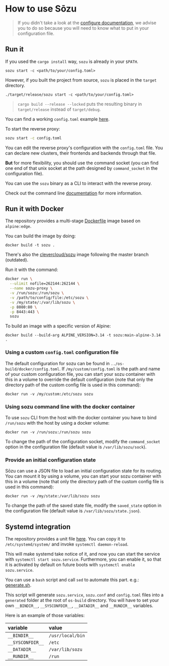 # How to use Sōzu

> If you didn't take a look at the [configure documentation](./configure.md), we advise you to do so because you will need to know what to put in your configuration file.

## Run it

If you used the `cargo install` way, `sozu` is already in your `$PATH`.

    sozu start -c <path/to/your/config.toml>

However, if you built the project from source, `sozu` is placed in the `target` directory.

    ./target/release/sozu start -c <path/to/your/config.toml>

> `cargo build --release --locked` puts the resulting binary in `target/release` instead of `target/debug`.

You can find a working `config.toml` example [here][cfg].

To start the reverse proxy:

```bash
sozu start -c config.toml
```

You can edit the reverse proxy's configuration with the `config.toml` file. You can declare new clusters, their frontends and backends through that file.

**But** for more flexibility, you should use the command socket (you can find one end of that unix socket at the path designed by `command_socket` in the configuration file).

You can use the `sozu` binary as a CLI to interact with the reverse proxy.

Check out the command line [documentation](./configure_cli.md) for more information.

## Run it with Docker

The repository provides a multi-stage [Dockerfile][df] image based on `alpine:edge`.

You can build the image by doing:

    docker build -t sozu .

There's also the [clevercloud/sozu](https://hub.docker.com/r/clevercloud/sozu/) image
following the master branch (outdated).

Run it with the command:

```bash
docker run \
  --ulimit nofile=262144:262144 \
  --name sozu-proxy \
  -v /run/sozu:/run/sozu \
  -v /path/to/config/file:/etc/sozu \
  -v /my/state/:/var/lib/sozu \
  -p 8080:80 \
  -p 8443:443 \
  sozu
```

To build an image with a specific version of Alpine:

    docker build --build-arg ALPINE_VERSION=3.14 -t sozu:main-alpine-3.14 .

### Using a custom `config.toml` configuration file

The default configuration for sozu can be found in `../os-build/docker/config.toml`.
If `/my/custom/config.toml` is the path and name of your custom configuration file, you can start your sozu container with this in a volume to override the default configuration (note that only the directory path of the custom config file is used in this command):

    docker run -v /my/custom:/etc/sozu sozu

### Using sozu command line with the docker container

To use `sozu` CLI from the host with the docker container you have to bind `/run/sozu` with the host by using a docker volume:

    docker run -v /run/sozu:/run/sozu sozu

To change the path of the configuration socket, modify the `command_socket` option in the configuration file (default value is `/var/lib/sozu/sock`).

### Provide an initial configuration state

Sōzu can use a JSON file to load an initial configuration state for its routing. You can mount it by using a volume, you can start your sozu container with this in a volume (note that only the directory path of the custom config file is used in this command):

    docker run -v /my/state:/var/lib/sozu sozu

To change the path of the saved state file, modify the `saved_state` option in the configuration file (default value is `/var/lib/sozu/state.json`).

[cfg]: ../bin/config.toml
[df]: ../Dockerfile

## Systemd integration

The repository provides a unit file [here][un]. You can copy it to `/etc/systemd/system/` and invoke `systemctl daemon-reload`.

This will make systemd take notice of it, and now you can start the service with `systemctl start sozu.service`. Furthermore, you can enable it, so that it is activated by default on future boots with `systemctl enable sozu.service`.

You can use a `bash` script and call `sed` to automate this part. e.g.: [generate.sh][gen].

This script will generate `sozu.service`, `sozu.conf` and `config.toml` files into a `generated` folder at the root of `os-build` directory. You will have to set your own `__BINDIR__`, `__SYSCONFDIR__`, `__DATADIR__` and `__RUNDIR__` variables.

Here is an example of those variables:

| variable | value |
| :--- | :--- |
| `__BINDIR__` | `/usr/local/bin` |
| `__SYSCONFDIR__` | `/etc` |
| `__DATADIR__` | `/var/lib/sozu` |
| `__RUNDIR__` | `/run` |

[un]: ../os-build/systemd/sozu.service.in
[gen]: ../os-build/exherbo/generate.sh
